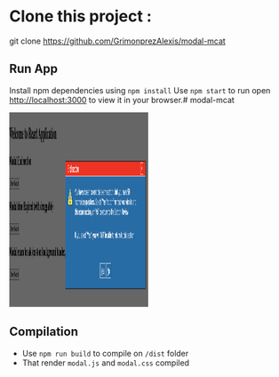 # Clone this project :
git clone https://github.com/GrimonprezAlexis/modal-mcat

## Run App 
Install npm dependencies using `npm install`
Use `npm start` to run open [http://localhost:3000](http://localhost:3000) to view it in your browser.# modal-mcat

<img src="./screen.png" width="250px" height="350px">

## Compilation
- Use `npm run build` to compile on `/dist` folder
- That render `modal.js` and `modal.css` compiled